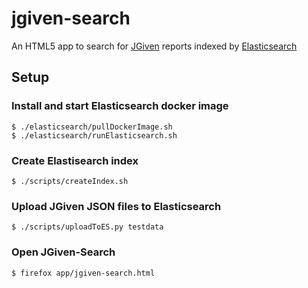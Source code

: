 # jgiven-search

An HTML5 app to search for [JGiven](http://jgiven.org) reports indexed by [Elasticsearch](http://elasticsearch.org)

## Setup

### Install and start Elasticsearch docker image
```
$ ./elasticsearch/pullDockerImage.sh
$ ./elasticsearch/runElasticsearch.sh
```

### Create Elastisearch index
```
$ ./scripts/createIndex.sh
```

### Upload JGiven JSON files to Elasticsearch

```
$ ./scripts/uploadToES.py testdata
```

### Open JGiven-Search

```
$ firefox app/jgiven-search.html
```

